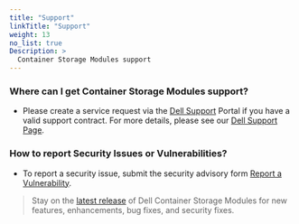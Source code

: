 ```yaml
---
title: "Support"
linkTitle: "Support"
weight: 13 
no_list: true 
Description: >
  Container Storage Modules support
---
```


### Where can I get Container Storage Modules support?

- Please create a service request via the [Dell Support](https://www.dell.com/support/incidents-online/en-us/contactus/product/container-storage-modules) Portal if you have a valid support contract. For more details, please see our [Dell Support Page](https://www.dell.com/support/home/en-us).

### How to report Security Issues or Vulnerabilities?

- To report a security issue, submit the security advisory form [Report a Vulnerability](https://github.com/dell/csm/security/advisories/new).
> Stay on the [latest release](https://github.com/dell/csm/releases/latest) of Dell Container Storage Modules for new features, enhancements, bug fixes, and security fixes.
